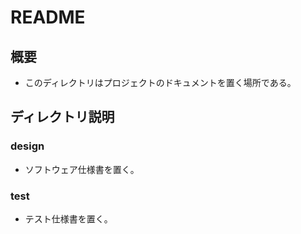 README
======
## 概要
- このディレクトリはプロジェクトのドキュメントを置く場所である。

## ディレクトリ説明
### design
- ソフトウェア仕様書を置く。

### test
- テスト仕様書を置く。
